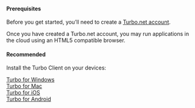 #### Prerequisites

Before you get started, you’ll need to create a [Turbo.net account](https://turbo.net/signup).

Once you have created a Turbo.net account, you may run applications in the cloud using an HTML5 compatible browser.

#### Recommended

Install the Turbo Client on your devices:

[Turbo for Windows](https://turbo.net/download)  
[Turbo for Mac](https://turbo.net/download)  
[Turbo for iOS](https://itunes.apple.com/us/app/turbo-net/id1394795519?mt=8)  
[Turbo for Android](https://play.google.com/store/apps/details?id=net.turbo.android.launcher)